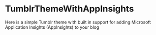# TumblrThemeWithAppInsights
Here is a simple Tumblr theme with built in support for adding Microsoft Application Insights (AppInsights) to your blog
